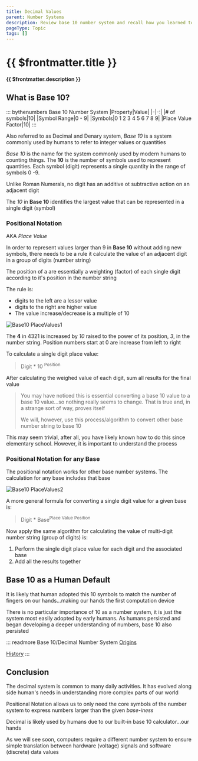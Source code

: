```yaml
---
title: Decimal Values
parent: Number Systems
description: Review base 10 number system and recall how you learned to perform arithmetic operations
pageType: Topic
tags: []
---
```


# {{ $frontmatter.title }}
**{{ $frontmatter.description }}**

<KeyConcepts :ConceptArray= "[
{
  Concept:'Base 10 Number System',
  Details:'The number system you learned in early elementary school'
},
{  
  Concept:'Why do humans use base 10 as a default?',
  Details:'Likely because we started counting with our fingers. As numbers got more complicated, we stayed with base 10'  
}
]" />


## What is **Base 10**?

::: bythenumbers Base 10 Number System
|Property|Value|
|-|-:|
|# of symbols|10|
|Symbol Range|0 - 9|
|Symbols|0 1 2 3 4 5 6 7 8 9|
|Place Value Factor|10|
:::

Also referred to as Decimal and Denary system, *Base 10* is a system commonly used by humans to refer to integer values or quantities

*Base 10* is the name for the system commonly used by modern humans to counting things. The **10** is the number of symbols used to represent quantities. Each symbol (digit) represents a single quantity in the range of symbols 0 -9.

Unlike Roman Numerals, no digit has an additive ot subtractive action on an adjacent digit

The *10* in **Base 10** identifies the largest value that can be represented in a single digit (symbol)

### Positional Notation

AKA *Place Value*

In order to  represent values larger than 9 in **Base 10** without adding new symbols, there needs to be a rule it calculate the value of an adjacent digit in a group of digits (number string)

The position of a are essentially a weighting (factor) of each single digit according to it's position in the number string

The rule is:
- digits to the left are a lessor value
- digits to the right are higher value
- The value increase/decrease is a multiple of 10

![Base10 PlaceValues1](/images/NumberSystems/Base10_PlaceValues1.png)

The **4** in 4321 is increased by *10* raised to the power of its position, *3*, in the number string. Position numbers start at 0 are increase from left to right

To calculate a single digit place value:
> Digit * 10 <sup>Position</sup>

After calculating the weighed value of each digit, sum all results for the final value

> You may have noticed this is essential converting a base 10 value to a base 10 value...so nothing really seems to change. That is true and, in a strange sort of way, proves itself
>
>We will, however, use this process/algorithm to convert other base number string to base 10

This may seem trivial, after all, you have likely known how to do this since elementary school.  However, it is important to understand the process

### Positional Notation for any Base

The positional notation works for other base number systems. The calculation for any base includes that base

![Base10 PlaceValues2](/images/NumberSystems/Base10_PlaceValues2.png)

A more general formula for converting a single digit value for a given base is:
> Digit * Base<sup>Place Value Position</sup>

Now apply the same algorithm for calculating the value of multi-digit number string (group of digits) is:
1. Perform the single digit place value for each digit and the associated base
1. Add all the results together

## Base 10 as a Human Default

It is likely that human adopted this 10 symbols to match the number of fingers on our hands...making our hands the first computation device

There is no particular importance of 10 as a number system, it is just the system most easily adopted by early humans. As humans persisted and began developing a deeper understanding of numbers, base 10 also persisted

::: readmore Base 10/Decimal Number System
[Origins](https://en.wikipedia.org/wiki/Decimal#Origin)

[History](https://en.wikipedia.org/wiki/Decimal#History)
:::

## Conclusion

The decimal system is common to many daily activities. It has evolved along side human's needs in understanding more complex parts of our world

Positional Notation allows us to only need the core symbols of the number system to express numbers larger than the given *base-iness*

Decimal is likely used by humans due to our built-in base 10 calculator...our hands

As we will see soon, computers require a different number system to ensure simple translation between hardware (voltage) signals and software (discrete) data values